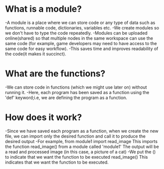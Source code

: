 # What is a module?
-A module is a place where we can store code or any type of data such as functions, runnable code, dictionaries, variables etc.
-We create modules so we don't have to type the code repeatedly.
-Modules can be uploaded online(shared) so that multiple nodes in the same workspace can use the same code (for example, game developers may need to have access to the same code for easy workflow).
-This saves time and improves readability of the code(it makes it succinct).

# What are the functions?
-We can store code in functions (which we might use later on) without running it.
-Here, each program has been saved as a function using the 'def' keyword;i.e, we are defining the program as a function.

# How does it work?
-Since we have saved each program as a function, when we create the new file, we can import only the desired function and call it to produce the desired output
-For example,
   from module1 import read_image
This imports the function read_image() from a module called 'module1'
The output will be a read and processed image (in this case, a picture of a cat)
-We put the () to indicate that we want the function to be executed
   read_image()
This indicates that we want the function to be executed.

